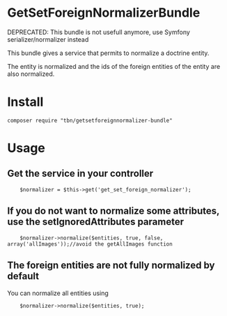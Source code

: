 GetSetForeignNormalizerBundle
=============================

DEPRECATED: This bundle is not usefull anymore, use Symfony serializer/normalizer instead

This bundle gives a service that permits to normalize a doctrine entity.

The entity is normalized and the ids of the foreign entities of the entity are also normalized.

# Install

    composer require "tbn/getsetforeignnormalizer-bundle"

# Usage

## Get the service in your controller

        $normalizer = $this->get('get_set_foreign_normalizer');

## If you do not want to normalize some attributes, use the setIgnoredAttributes parameter

        $normalizer->normalize($entities, true, false, array('allImages'));//avoid the getAllImages function

## The foreign entities are not fully normalized by default
You can normalize all entities using

        $normalizer->normalize($entities, true);
